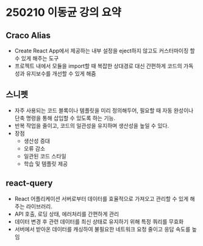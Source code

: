 # 250210 이동균 강의 요약

## Craco Alias
- Create React App에서 제공하는 내부 설정을 eject하지 않고도 커스터마이징 할 수 있게 해주는 도구
- 프로젝트 내에서 모듈을 import할 때 복잡한 상대경로 대신 간편하게 코드의 가독성과 유지보수를 개선할 수 있게 해줌

## 스니펫
- 자주 사용되는 코드 블록이나 템플릿을 미리 정의해두어, 필요할 때 자동 완성이나 단축 명령을 통해 삽입할 수 있도록 하는 기능.
- 반복 작업을 줄이고, 코드의 일관성을 유지하며 생산성을 높일 수 있다.
- 장점
    - 생산성 증대
    - 오류 감소
    - 일관된 코드 스타일
    - 학습 및 템플릿 제공

## react-query
- React 어플리케이션 서버로부터 데이터를 효율적으로 가져오고 관리할 수 있게 해주는 라이브러리.
- API 호출, 로딩 상태, 에러처리를 간편하게 관리
- 데이터 변경 후 관련 데이터를 최신 상태로 유지하기 위해 특정 쿼리를 무효화
- 서버에서 받아온 데이터를 캐싱하여 불필요한 네트워크 요청 줄이고 응답 속도를 높임